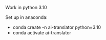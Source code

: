 Work in python 3.10

Set up in anaconda:
- conda create -n ai-translator python=3.10
- conda activate ai-translator
